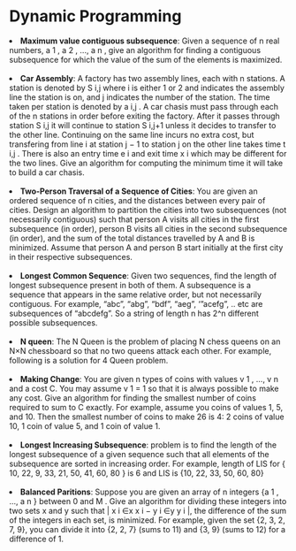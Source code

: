 # Dynamic Programming

<li>
<strong>Maximum value contiguous subsequence</strong>: Given a sequence of n real numbers, a 1 , a 2 , ..., a n ,
give an algorithm for finding a contiguous subsequence for which the value of the sum of the
elements is maximized.
</li>
<br>
<li>
<strong>Car Assembly</strong>: A factory has two assembly lines, each with n stations.
A station is denoted by S i,j where i is either 1 or 2 and indicates the assembly line the station
is on, and j indicates the number of the station. The time taken per station is denoted by a i,j .
A car chasis must pass through each of the n stations in order before exiting the factory. After
it passes through station S i,j it will continue to station S i,j+1 unless it decides to transfer to the
other line. Continuing on the same line incurs no extra cost, but transfering from line i at station
j − 1 to station j on the other line takes time t i,j . There is also an entry time e i and exit time x i
which may be different for the two lines. Give an algorithm for computing the minimum time it
will take to build a car chasis.
</li>
<br>
<li>
<strong>Two-Person Traversal of a Sequence of Cities</strong>: You are given an ordered sequence of n
cities, and the distances between every pair of cities. Design an algorithm to partition the cities
into two subsequences (not necessarily contiguous) such that person A visits all cities in the first
subsequence (in order), person B visits all cities in the second subsequence (in order), and the sum
of the total distances travelled by A and B is minimized. Assume that person A and person B
start initially at the first city in their respective subsequences.
</li>
<br>
<li>
<strong>Longest Common Sequence</strong>: Given two sequences, find the length of longest subsequence present in both of them. A subsequence is a sequence that appears in the same relative order, but not necessarily contiguous. For example, “abc”, “abg”, “bdf”, “aeg”, ‘”acefg”, .. etc are subsequences of “abcdefg”. So a string of length n has 2^n different possible subsequences.
</li>
<br>
<li>
<strong>N queen</strong>: The N Queen is the problem of placing N chess queens on an N×N chessboard so that no two queens attack each other. For example, following is a solution for 4 Queen problem.
</li>
<br>
<li>
<strong>Making Change</strong>: You are given n types of coins with values v 1 , ..., v n and a cost C. You may
assume v 1 = 1 so that it is always possible to make any cost. Give an algorithm for finding the
smallest number of coins required to sum to C exactly.
For example, assume you coins of values 1, 5, and 10. Then the smallest number of coins to make
26 is 4: 2 coins of value 10, 1 coin of value 5, and 1 coin of value 1.
</li>
<br>
<li>
<strong>Longest Increasing Subsequence</strong>: problem is to find the length of the longest subsequence of a given sequence such that all elements of the subsequence are sorted in increasing order. For example, length of LIS for { 10, 22, 9, 33, 21, 50, 41, 60, 80 } is 6 and LIS is {10, 22, 33, 50, 60, 80}
</li>
<br>
<li>
<strong>Balanced Paritions</strong>: Suppose you are given an array of n integers {a 1 , ..., a n } between 0 and M .
Give an algorithm for dividing these integers into two sets x and y such that | x i ∈x x i − y i ∈y y i |,
the difference of the sum of the integers in each set, is minimized. For example, given the set
{2, 3, 2, 7, 9}, you can divide it into {2, 2, 7} (sums to 11) and {3, 9} (sums to 12) for a difference
of 1.
</li>